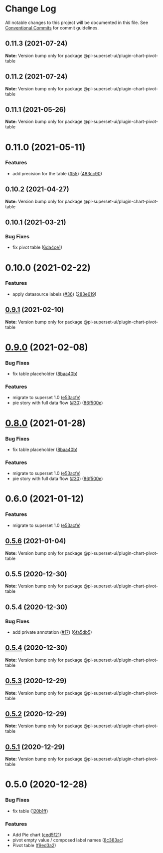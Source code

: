 # Change Log

All notable changes to this project will be documented in this file.
See [Conventional Commits](https://conventionalcommits.org) for commit guidelines.

## 0.11.3 (2021-07-24)

**Note:** Version bump only for package @pl-superset-ui/plugin-chart-pivot-table





## 0.11.2 (2021-07-24)

**Note:** Version bump only for package @pl-superset-ui/plugin-chart-pivot-table





## 0.11.1 (2021-05-26)

**Note:** Version bump only for package @pl-superset-ui/plugin-chart-pivot-table





# 0.11.0 (2021-05-11)


### Features

* add precision for the table ([#55](https://github.com/behnamkvl/pl-superset-ui/issues/55)) ([483cc90](https://github.com/behnamkvl/pl-superset-ui/commit/483cc9007235abb3d20abef441c66a615b555e30))





## 0.10.2 (2021-04-27)

**Note:** Version bump only for package @pl-superset-ui/plugin-chart-pivot-table





## 0.10.1 (2021-03-21)


### Bug Fixes

* fix pivot table ([6da4ce1](https://github.com/behnamkvl/pl-superset-ui/commit/6da4ce1f6d4d2f825272db5cfe023116419b2559))





# 0.10.0 (2021-02-22)


### Features

* apply datasource labels ([#36](https://github.com/behnamkvl/pl-superset-ui/issues/36)) ([283e619](https://github.com/behnamkvl/pl-superset-ui/commit/283e6199e37af95606e1ad64e6d2533d35bf6343))





## [0.9.1](https://github.com/behnamkvl/pl-superset-ui/compare/@pl-superset-ui/plugin-chart-pivot-table@0.7.1...@pl-superset-ui/plugin-chart-pivot-table@0.9.1) (2021-02-10)

**Note:** Version bump only for package @pl-superset-ui/plugin-chart-pivot-table





# [0.9.0](https://github.com/behnamkvl/pl-superset-ui/compare/@pl-superset-ui/plugin-chart-pivot-table@0.8.0...@pl-superset-ui/plugin-chart-pivot-table@0.9.0) (2021-02-08)


### Bug Fixes

* fix table placeholder ([8baa40b](https://github.com/behnamkvl/pl-superset-ui/commit/8baa40bd3a8841866124ba1c6813bdbfb8b5608c))


### Features

* migrate to superset 1.0 ([e53acfe](https://github.com/behnamkvl/pl-superset-ui/commit/e53acfed93ee1f39fcd8a63b065b284ab513b692))
* pie story with full data flow ([#30](https://github.com/behnamkvl/pl-superset-ui/issues/30)) ([86f500e](https://github.com/behnamkvl/pl-superset-ui/commit/86f500ee3b59c90c564ca9a5eb6a5266eb10bbcb))





# [0.8.0](https://github.com/behnamkvl/pl-superset-ui/compare/@pl-superset-ui/plugin-chart-pivot-table@0.7.1...@pl-superset-ui/plugin-chart-pivot-table@0.8.0) (2021-01-28)


### Bug Fixes

* fix table placeholder ([8baa40b](https://github.com/behnamkvl/pl-superset-ui/commit/8baa40bd3a8841866124ba1c6813bdbfb8b5608c))


### Features

* migrate to superset 1.0 ([e53acfe](https://github.com/behnamkvl/pl-superset-ui/commit/e53acfed93ee1f39fcd8a63b065b284ab513b692))
* pie story with full data flow ([#30](https://github.com/behnamkvl/pl-superset-ui/issues/30)) ([86f500e](https://github.com/behnamkvl/pl-superset-ui/commit/86f500ee3b59c90c564ca9a5eb6a5266eb10bbcb))





# 0.6.0 (2021-01-12)


### Features

* migrate to superset 1.0 ([e53acfe](https://github.com/behnamkvl/pl-superset-ui/commit/e53acfed93ee1f39fcd8a63b065b284ab513b692))





## [0.5.6](https://github.com/behnamkvl/pl-superset-ui/compare/@pl-superset-ui/plugin-chart-pivot-table@0.5.5...@pl-superset-ui/plugin-chart-pivot-table@0.5.6) (2021-01-04)

**Note:** Version bump only for package @pl-superset-ui/plugin-chart-pivot-table





## 0.5.5 (2020-12-30)

**Note:** Version bump only for package @pl-superset-ui/plugin-chart-pivot-table





## 0.5.4 (2020-12-30)


### Bug Fixes

* add private annotation ([#17](https://github.com/behnamkvl/pl-superset-ui/issues/17)) ([6fa5db5](https://github.com/behnamkvl/pl-superset-ui/commit/6fa5db5cff10792d6f14eb82f30067c8dc3e2c71))





## [0.5.4](https://github.com/behnamkvl/pl-superset-ui/compare/@pl-superset-ui/plugin-chart-pivot-table@0.5.3...@pl-superset-ui/plugin-chart-pivot-table@0.5.4) (2020-12-30)

**Note:** Version bump only for package @pl-superset-ui/plugin-chart-pivot-table





## [0.5.3](https://github.com/behnamkvl/pl-superset-ui/compare/@pl-superset-ui/plugin-chart-pivot-table@0.5.2...@pl-superset-ui/plugin-chart-pivot-table@0.5.3) (2020-12-29)

**Note:** Version bump only for package @pl-superset-ui/plugin-chart-pivot-table





## [0.5.2](https://github.com/behnamkvl/pl-superset-ui/compare/@pl-superset-ui/plugin-chart-pivot-table@0.5.1...@pl-superset-ui/plugin-chart-pivot-table@0.5.2) (2020-12-29)

**Note:** Version bump only for package @pl-superset-ui/plugin-chart-pivot-table





## [0.5.1](https://github.com/behnamkvl/pl-superset-ui/compare/@pl-superset-ui/plugin-chart-pivot-table@0.5.0...@pl-superset-ui/plugin-chart-pivot-table@0.5.1) (2020-12-29)

**Note:** Version bump only for package @pl-superset-ui/plugin-chart-pivot-table





# 0.5.0 (2020-12-28)


### Bug Fixes

* fix table ([120b1ff](https://github.com/behnamkvl/pl-superset-ui/commit/120b1ffc83897eddcdad5a051deabedff1f8aff2))


### Features

* Add Pie chart ([ced5f21](https://github.com/behnamkvl/pl-superset-ui/commit/ced5f2185ddfec2003d0b88b42c075beea0f0cb2))
* pivot empty value / composed label names ([8c383ac](https://github.com/behnamkvl/pl-superset-ui/commit/8c383ac4305eabf1b6c71961e55717e980a208da))
* Pivot table ([f9ed3a2](https://github.com/behnamkvl/pl-superset-ui/commit/f9ed3a29eeff8e173e5f708e2278212651b11fbf))
